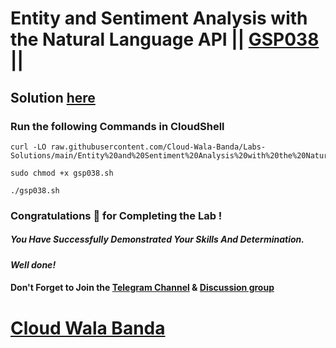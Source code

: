 # Entity and Sentiment Analysis with the Natural Language API || [GSP038](https://www.cloudskillsboost.google/focuses/1843?parent=catalog) ||

## Solution [here](https://youtu.be/t4zprxScLbE)

### Run the following Commands in CloudShell

```
curl -LO raw.githubusercontent.com/Cloud-Wala-Banda/Labs-Solutions/main/Entity%20and%20Sentiment%20Analysis%20with%20the%20Natural%20Language%20API/gsp038.sh

sudo chmod +x gsp038.sh

./gsp038.sh
```

### Congratulations 🎉 for Completing the Lab !

##### *You Have Successfully Demonstrated Your Skills And Determination.*

#### *Well done!*

#### Don't Forget to Join the [Telegram Channel](https://t.me/cloudwalabanda) & [Discussion group](https://t.me/cloudwalabandachats)

# [Cloud Wala Banda](https://www.youtube.com/@cloudwalabanda)
